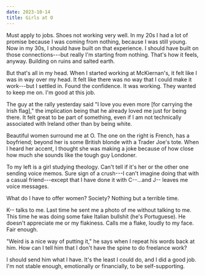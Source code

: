 ```yaml
---
date: 2023-10-14
title: Girls at O
---
```


Must apply to jobs. Shoes not working very well. In my 20s I had a lot of promise because I was coming from nothing, because I was still young. Now in my 30s, I should have built on that experience. I should have built on those connections---but really I'm starting from nothing. That's how it feels, anyway. Building on ruins and salted earth.

But that's all in my head. When I started working at McKiernan's, it felt like I was in way over my head. It felt like there was no way that I could make it work---but I settled in. Found the confidence. It was working. They wanted to keep me on. I'm good at this job.

The guy at the rally yesterday said "I love you even more [for carrying the Irish flag]," the implication being that he already loved me just for being there. It felt great to be part of something, even if I am not technically associated with Ireland other than by being white.

Beautiful women surround me at O. The one on the right is French, has a boyfriend; beyond her is some British blonde with a Trader Joe's tote. When I heard her accent, I thought she was making a joke because of how close how much she sounds like the tough guy Londoner.

To my left is a girl studying theology. Can't tell if it's her or the other one sending voice memos. Sure sign of a crush---I can't imagine doing that with a casual friend---except that I have done it with C--...and J-- leaves me voice messages.

What do I have to offer women? Society? Nothing but a terrible time.

K-- talks to me. Last time he sent me a photo of me without talking to me. This time he was doing some fake Italian bullshit (he's Portuguese). He doesn't appreciate me or my flakiness. Calls me a flake, loudly to my face. Fair enough.

"Weird is a nice way of putting it," he says when I repeat his words back at him. How can I tell him that I don't have the spine to do freelance work?

I should send him what I have. It's the least I could do, and I did a good job. I'm not stable enough, emotionally or financially, to be self-supporting.
